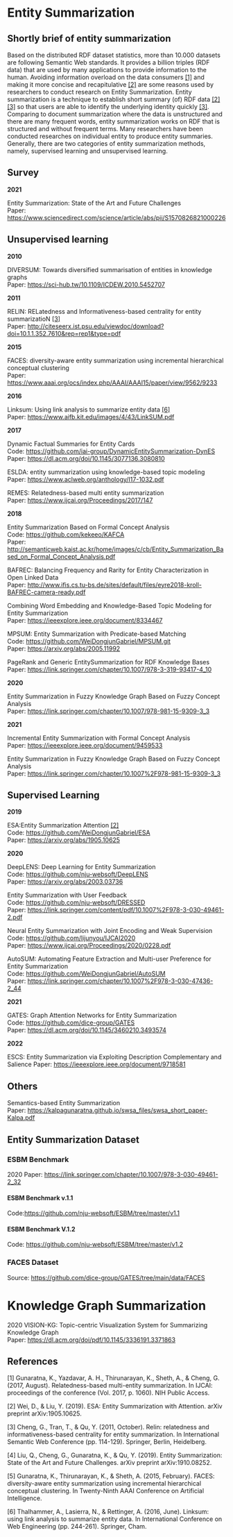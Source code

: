 # Entity Summarization

## Shortly brief of entity summarization

Based on the distributed RDF dataset statistics, more than 10.000 datasets are following Semantic Web standards. 
It provides a billion triples (RDF data) that are used by many applications to provide information to the human. 
Avoiding information overload on the data consumers [[1]](#1) and making it more concise and recapitulative [[2]](#2) are some reasons used by researchers to conduct research on Entity Summarization. 
Entity summarization is a technique to establish short summary (of) RDF data [[2]](#2)[[3]](#3) so that users are able to identify the underlying identity quickly [[3]](#3). 
Comparing to document summarization where the data is unstructured and there are many frequent words, entity summarization works on RDF that is structured and without frequent terms. 
Many researchers have been conducted researches on individual entity to produce entity summaries. Generally, there are two categories of entity summarization methods, namely, supervised learning and unsupervised learning. 

## Survey
**2021**

Entity Summarization: State of the Art and Future Challenges \
Paper: https://www.sciencedirect.com/science/article/abs/pii/S1570826821000226

## Unsupervised learning

**2010**

DIVERSUM: Towards diversified summarisation of entities in knowledge graphs \
Paper: https://sci-hub.tw/10.1109/ICDEW.2010.5452707

**2011**

RELIN: RELatedness and Informativeness-based centrality for entity summarizatioN [[3]](#3) \
Paper: http://citeseerx.ist.psu.edu/viewdoc/download?doi=10.1.1.352.7610&rep=rep1&type=pdf

**2015**

FACES: diversity-aware entity summarization using incremental hierarchical conceptual clustering \
Paper: https://www.aaai.org/ocs/index.php/AAAI/AAAI15/paper/view/9562/9233

**2016**

Linksum: Using link analysis to summarize entity data [[6]](#6) \
Paper: https://www.aifb.kit.edu/images/4/43/LinkSUM.pdf

**2017**

Dynamic Factual Summaries for Entity Cards \
Code: https://github.com/iai-group/DynamicEntitySummarization-DynES \
Paper: https://dl.acm.org/doi/10.1145/3077136.3080810

ESLDA: entity summarization using knowledge-based topic modeling \
Paper: https://www.aclweb.org/anthology/I17-1032.pdf

REMES: Relatedness-based multi entity summarization \
Paper: https://www.ijcai.org/Proceedings/2017/147

**2018**

Entity Summarization Based on Formal Concept Analysis \
Code: https://github.com/kekeeo/KAFCA \
Paper: http://semanticweb.kaist.ac.kr/home/images/c/cb/Entity_Summarization_Based_on_Formal_Concept_Analysis.pdf

BAFREC: Balancing Frequency and Rarity for Entity Characterization in Open Linked Data \
Paper: http://www.ifis.cs.tu-bs.de/sites/default/files/eyre2018-kroll-BAFREC-camera-ready.pdf

Combining Word Embedding and Knowledge-Based Topic Modeling for Entity Summarization \
Paper: https://ieeexplore.ieee.org/document/8334467

MPSUM: Entity Summarization with Predicate-based Matching \
Code: https://github.com/WeiDongjunGabriel/MPSUM.git \
Paper: https://arxiv.org/abs/2005.11992

PageRank and Generic EntitySummarization for RDF Knowledge Bases \
Paper: https://link.springer.com/chapter/10.1007/978-3-319-93417-4_10

**2020**

Entity Summarization in Fuzzy Knowledge Graph Based on Fuzzy Concept Analysis \
Paper: https://link.springer.com/chapter/10.1007/978-981-15-9309-3_3

**2021**

Incremental Entity Summarization with Formal Concept Analysis \
Paper: https://ieeexplore.ieee.org/document/9459533

Entity Summarization in Fuzzy Knowledge Graph Based on Fuzzy Concept Analysis\
Paper: https://link.springer.com/chapter/10.1007%2F978-981-15-9309-3_3

## Supervised Learning
**2019**

ESA:Entity Summarization Attention [[2]](#2) \
Code: https://github.com/WeiDongjunGabriel/ESA \
Paper: https://arxiv.org/abs/1905.10625 

**2020**

DeepLENS: Deep Learning for Entity Summarization \
Code: https://github.com/nju-websoft/DeepLENS \
Paper: https://arxiv.org/abs/2003.03736

Entity Summarization with User Feedback \
Code: https://github.com/nju-websoft/DRESSED \
Paper: https://link.springer.com/content/pdf/10.1007%2F978-3-030-49461-2.pdf

Neural Entity Summarization with Joint Encoding and Weak Supervision \
Code: https://github.com/lijunyou/IJCAI2020 \
Paper: https://www.ijcai.org/Proceedings/2020/0228.pdf

AutoSUM: Automating Feature Extraction and Multi-user Preference for Entity Summarization \
Code: https://github.com/WeiDongjunGabriel/AutoSUM \
Paper: https://link.springer.com/chapter/10.1007%2F978-3-030-47436-2_44

**2021**

GATES: Graph Attention Networks for Entity Summarization \
Code: https://github.com/dice-group/GATES \
Paper: https://dl.acm.org/doi/10.1145/3460210.3493574

**2022**

ESCS: Entity Summarization via Exploiting Description Complementary and Salience
Paper: https://ieeexplore.ieee.org/document/9718581

## Others 
Semantics-based Entity Summarization \
Paper: https://kalpagunaratna.github.io/swsa_files/swsa_short_paper-Kalpa.pdf

## Entity Summarization Dataset

### ESBM Benchmark 
2020
Paper: https://link.springer.com/chapter/10.1007/978-3-030-49461-2_32

#### ESBM Benchmark v.1.1
Code:https://github.com/nju-websoft/ESBM/tree/master/v1.1

#### ESBM Benchmark V.1.2
Code: https://github.com/nju-websoft/ESBM/tree/master/v1.2

### FACES Dataset
Source: https://github.com/dice-group/GATES/tree/main/data/FACES


# Knowledge Graph Summarization

2020
VISION-KG: Topic-centric Visualization System for Summarizing Knowledge Graph \
Paper: https://dl.acm.org/doi/pdf/10.1145/3336191.3371863


## References

<a id="1">[1]</a> 
Gunaratna, K., Yazdavar, A. H., Thirunarayan, K., Sheth, A., & Cheng, G. (2017, August). 
Relatedness-based multi-entity summarization. 
In IJCAI: proceedings of the conference (Vol. 2017, p. 1060). NIH Public Access.

<a id="2">[2]</a> 
Wei, D., & Liu, Y. (2019).
ESA: Entity Summarization with Attention.
arXiv preprint arXiv:1905.10625.

<a id="3">[3]</a> 
Cheng, G., Tran, T., & Qu, Y. (2011, October).
Relin: relatedness and informativeness-based centrality for entity summarization.
In International Semantic Web Conference (pp. 114-129). Springer, Berlin, Heidelberg.

<a id="4">[4]</a> 
Liu, Q., Cheng, G., Gunaratna, K., & Qu, Y. (2019).
Entity Summarization: State of the Art and Future Challenges.
arXiv preprint arXiv:1910.08252.

<a id="5">[5]</a> 
Gunaratna, K., Thirunarayan, K., & Sheth, A. (2015, February).
FACES: diversity-aware entity summarization using incremental hierarchical conceptual clustering.
In Twenty-Ninth AAAI Conference on Artificial Intelligence.

<a id="6">[6]</a> 
Thalhammer, A., Lasierra, N., & Rettinger, A. (2016, June).
Linksum: using link analysis to summarize entity data.
In International Conference on Web Engineering (pp. 244-261). Springer, Cham.

